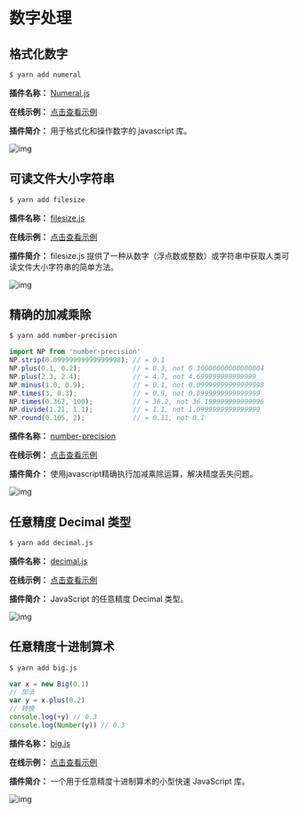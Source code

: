 # 数字处理

## 格式化数字

```sh
$ yarn add numeral
```

**插件名称：** [Numeral.js](https://www.npmjs.com/package/numeral)

**在线示例：** [点击查看示例](http://numeraljs.com/)

**插件简介：** 用于格式化和操作数字的 javascript 库。

![img](https://gitee.com/fy0829/pics/raw/master/example/numeral.png)


## 可读文件大小字符串

```sh
$ yarn add filesize
```

**插件名称：** [filesize.js](https://www.npmjs.com/package/filesize)

**在线示例：** [点击查看示例](https://filesizejs.com/)

**插件简介：** filesize.js 提供了一种从数字（浮点数或整数）或字符串中获取人类可读文件大小字符串的简单方法。

![img](https://gitee.com/fy0829/pics/raw/master/example/filesize.png)

## 精确的加减乘除

```sh
$ yarn add number-precision
```

```js
import NP from 'number-precision'
NP.strip(0.09999999999999998); // = 0.1
NP.plus(0.1, 0.2);             // = 0.3, not 0.30000000000000004
NP.plus(2.3, 2.4);             // = 4.7, not 4.699999999999999
NP.minus(1.0, 0.9);            // = 0.1, not 0.09999999999999998
NP.times(3, 0.3);              // = 0.9, not 0.8999999999999999
NP.times(0.362, 100);          // = 36.2, not 36.199999999999996
NP.divide(1.21, 1.1);          // = 1.1, not 1.0999999999999999
NP.round(0.105, 2);            // = 0.11, not 0.1
```

**插件名称：** [number-precision](https://www.npmjs.com/package/number-precision)

**在线示例：** [点击查看示例](https://github.com/nefe/number-precision)

**插件简介：** 使用javascript精确执行加减乘除运算，解决精度丢失问题。

![img](https://gitee.com/fy0829/pics/raw/master/example/number-precision.png)

## 任意精度 Decimal 类型

```sh
$ yarn add decimal.js
```

**插件名称：** [decimal.js](https://www.npmjs.com/package/decimal.js)

**在线示例：** [点击查看示例](https://github.com/MikeMcl/decimal.js#readme)

**插件简介：** JavaScript 的任意精度 Decimal 类型。

![img](https://gitee.com/fy0829/pics/raw/master/example/decimal.png)

## 任意精度十进制算术

```sh
$ yarn add big.js
```

```js
var x = new Big(0.1)
// 加法
var y = x.plus(0.2)
// 转换
console.log(+y) // 0.3
console.log(Number(y)) // 0.3
```

**插件名称：** [big.js](https://www.npmjs.com/package/big.js)

**在线示例：** [点击查看示例](https://github.com/MikeMcl/big.js#readme)

**插件简介：** 一个用于任意精度十进制算术的小型快速 JavaScript 库。

![img](https://gitee.com/fy0829/pics/raw/master/example/bigjs.png)
